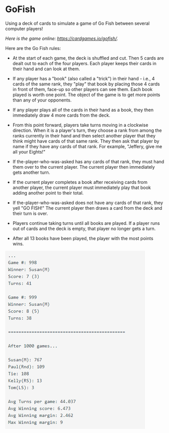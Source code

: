 # GoFish

Using a deck of cards to simulate a game of Go Fish between several computer players!

*Here is the game online:  https://cardgames.io/gofish/.*



Here are the Go Fish rules:

- At the start of each game, the deck is shuffled and cut.  Then 5 cards are dealt out to each of the four players.  Each player keeps their cards in their hand and can look at them.

- If any player has a "book" (also called a "trick") in their hand - i.e., 4 cards of the same rank, they "play" that book by placing those 4 cards in front of them, face-up so other players can see them.  Each book played is worth one point.  The object of the game is to get more points than any of your opponents.

- If any player plays all of the cards in their hand as a book, they then immediately draw 4 more cards from the deck.

- From this point forward, players take turns moving in a clockwise direction.  When it is a player's turn, they choose a rank from among the ranks currently in their hand and then select another player that they think might have cards of that same rank.  They then ask that player by name if they have any cards of that rank.  For example, "Jeffery, give me all your Eights!"

- If the-player-who-was-asked has any cards of that rank, they must hand them over to the current player.  The current player then immediately gets another turn.

- If the current player completes a book after receiving cards from another player, the current player must immediately play that book adding another point to their total.

- If the-player-who-was-asked does not have any cards of that rank, they yell "GO FISH!"  The current player then draws a card from the deck and their turn is over.

- Players continue taking turns until all books are played.  If a player runs out of cards and the deck is empty, that player no longer gets a turn.

- After all 13 books have been played, the player with the most points wins.


![Go Fish Image](https://github.com/tamiresboniolo/GoFish/blob/master/game.PNG)
